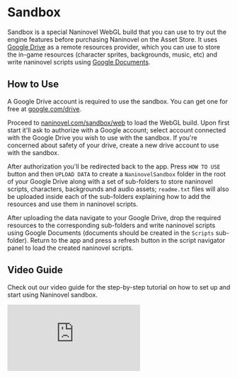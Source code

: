 # Sandbox 

Sandbox is a special Naninovel WebGL build that you can use to try out the engine features before purchasing Naninovel on the Asset Store. It uses [Google Drive](https://drive.google.com/drive/my-drive) as a remote resources provider, which you can use to store the in-game resources (character sprites, backgrounds, music, etc) and write naninovel scripts using [Google Documents](https://www.google.com/docs/about).

## How to Use

A Google Drive account is required to use the sandbox. You can get one for free at [google.com/drive](https://www.google.com/drive). 

Proceed to [naninovel.com/sandbox/web](https://naninovel.com/sandbox/web.html) to load the WebGL build. Upon first start it'll ask to authorize with a Google account; select account connected with the Google Drive you wish to use with the sandbox. If you're concerned about safety of your drive, create a new drive account to use with the sandbox.

After authorization you'll be redirected back to the app. Press `HOW TO USE` button and then `UPLOAD DATA` to create a `NaninovelSandbox` folder in the root of your Google Drive along with a set of sub-folders to store naninovel scripts, characters, backgrounds and audio assets; `readme.txt` files will also be uploaded inside each of the sub-folders explaining how to add the resources and use them in naninovel scripts.

After uploading the data navigate to your Google Drive, drop the required resources to the corresponding sub-folders and write naninovel scripts using Google Documents (documents should be created in the `Scripts` sub-folder). Return to the app and press a refresh button in the script navigator panel to load the created naninovel scripts.

## Video Guide

Check out our video guide for the step-by-step tutorial on how to set up and start using Naninovel sandbox.

<div class="video-container">
    <iframe src="https://www.youtube-nocookie.com/embed/tn14ZhBTFew" frameborder="0" allow="accelerometer; autoplay; encrypted-media; gyroscope; picture-in-picture" allowfullscreen></iframe>
</div>